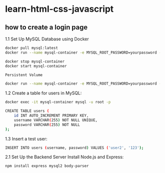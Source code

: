 # learn-html-css-javascript
## how to create a login page
1.1 Set Up MySQL Database using Docker
```bash
docker pull mysql:latest
docker run --name mysql-container -e MYSQL_ROOT_PASSWORD=yourpassword -e MYSQL_DATABASE=mydatabase -p 3306:3306 -d mysql:latest
```
```bash
docker stop mysql-container
docker start mysql-container

Persistent Volume

docker run --name mysql-container -e MYSQL_ROOT_PASSWORD=yourpassword -e MYSQL_DATABASE=mydatabase -p 3306:3306 -v mysql-data:/var/lib/mysql -d mysql:latest
```
1.2 Create a table for users in MySQL:
```bash
docker exec -it mysql-container mysql -u root -p

CREATE TABLE users (
    id INT AUTO_INCREMENT PRIMARY KEY,
    username VARCHAR(255) NOT NULL UNIQUE,
    password VARCHAR(255) NOT NULL
);
```
1.3 Insert a test user:
```bash
INSERT INTO users (username, password) VALUES ('user2', '123');
```
2.1 Set Up the Backend Server
Install Node.js and Express:
```bash
npm install express mysql2 body-parser
```
